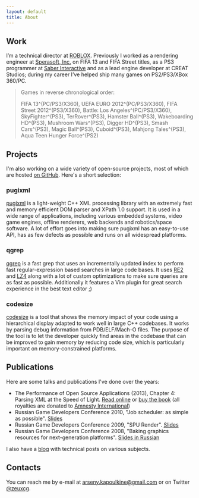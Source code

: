 ```yaml
---
layout: default
title: About
---
```

## Work

I’m a technical director at [ROBLOX](http://corp.roblox.com/). Previously I worked as a rendering engineer at [Sperasoft, Inc.](http://sperasoft.com/) on FIFA 13 and FIFA Street titles, as a PS3 programmer at [Saber Interactive](http://www.saber3d.com/) and as a lead engine developer at CREAT Studios; during my career I’ve helped ship many games on PS2/PS3/XBox 360/PC.

> Games in reverse chronological order:
>
> FIFA 13^(PC/PS3/X360), UEFA EURO 2012^(PC/PS3/X360), FIFA Street 2012^(PS3/X360), Battle: Los Angeles^(PC/PS3/X360), SkyFighter^(PS3), TerRover^(PS3), Hamster Ball^(PS3), Wakeboarding HD^(PS3), Mushroom Wars^(PS3), Digger HD^(PS3), Smash Cars^(PS3), Magic Ball^(PS3), Cuboid^(PS3), Mahjong Tales^(PS3), Aqua Teen Hunger Force^(PS2)

## Projects

I'm also working on a wide variety of open-source projects, most of which are hosted [on GitHub](https://github.com/zeux/). Here's a short selection:

### pugixml

[pugixml](http://pugixml.org/) is a light-weight C++ XML processing library with an extremely fast and memory efficient DOM parser and XPath 1.0 support. It is used in a wide range of applications, including various embedded systems, video game engines, offline renderers, web backends and robotics/space software. A lot of effort goes into making sure pugixml has an easy-to-use API, has as few defects as possible and runs on all widespread platforms.

### qgrep

[qgrep](http://github.com/zeux/qgrep) is a fast grep that uses an incrementally updated index to perform fast regular-expression based searches in large code bases. It uses [RE2](http://code.google.com/p/re2/) and [LZ4](http://code.google.com/p/lz4/) along with a lot of custom optimizations to make sure queries are as fast as possible. Additionally it features a Vim plugin for great search experience in the best text editor ;)

### codesize

[codesize](http://github.com/zeux/codesize) is a tool that shows the memory impact of your code using a hierarchical display adapted to work well in large C++ codebases. It works by parsing debug information from PDB/ELF/Mach-O files. The purpose of the tool is to let the developer quickly find areas in the codebase that can be improved to gain memory by reducing code size, which is particularly important on memory-constrained platforms.

## Publications

Here are some talks and publications I've done over the years:

* The Performance of Open Source Applications (2013), Chapter 4: Parsing XML at the Speed of Light. [Read online](http://aosabook.org/en/posa/parsing-xml-at-the-speed-of-light.html) or [buy the book](http://aosabook.org/en/buy.html#posa) (all royalties are donated to [Amnesty International](http://www.amnesty.org/))
* Russian Game Developers Conference 2010, "Job scheduler: as simple as possible". [Slides](https://dl.dropboxusercontent.com/u/11731051/talks/kri2010_en.pdf)
* Russian Game Developers Conference 2009, "SPU Render". [Slides](https://dl.dropboxusercontent.com/u/11731051/talks/kri2009_en.pdf)
* Russian Game Developers Conference 2008, "Baking graphics resources for next-generation platforms". [Slides in Russian](https://dl.dropboxusercontent.com/u/11731051/talks/kri2008.pdf)

I also have a [blog](http://zeuxcg.org) with technical posts on various subjects.

## Contacts
You can reach me by e-mail at arseny.kapoulkine@gmail.com or on Twitter [@zeuxcg](https://twitter.com/zeuxcg).